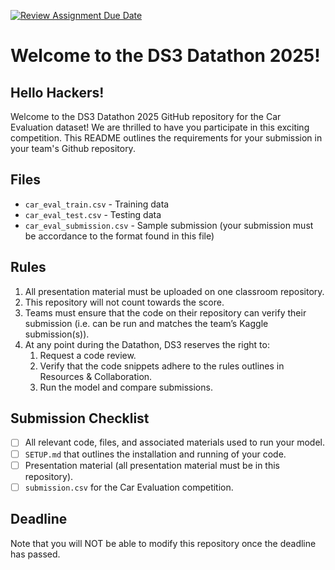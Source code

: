 [![Review Assignment Due Date](https://classroom.github.com/assets/deadline-readme-button-22041afd0340ce965d47ae6ef1cefeee28c7c493a6346c4f15d667ab976d596c.svg)](https://classroom.github.com/a/KKyVdPwq)
# Welcome to the DS3 Datathon 2025!

## Hello Hackers!
Welcome to the DS3 Datathon 2025 GitHub repository for the Car Evaluation dataset! We are thrilled to have you participate in this exciting competition. This README outlines the requirements for your submission in your team's Github repository.

## Files
* `car_eval_train.csv` - Training data
* `car_eval_test.csv` - Testing data
* `car_eval_submission.csv` - Sample submission (your submission must be accordance to the format found in this file)

## Rules

1. All presentation material must be uploaded on one classroom repository. 
2. This repository will not count towards the score.
3. Teams must ensure that the code on their repository can verify their submission (i.e. can be run and matches the team’s Kaggle submission(s)).
2. At any point during the Datathon, DS3 reserves the right to:
    1. Request a code review. 
    2. Verify that the code snippets adhere to the rules outlines in Resources & Collaboration.
    3. Run the model and compare submissions.

## Submission Checklist
- [ ] All relevant code, files, and associated materials used to run your model.
- [ ] `SETUP.md` that outlines the installation and running of your code.
- [ ] Presentation material (all presentation material must be in this repository).
- [ ] `submission.csv` for the Car Evaluation competition.

## Deadline
Note that you will NOT be able to modify this repository once the deadline has passed.
